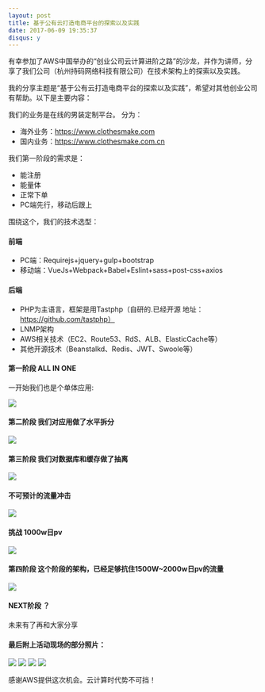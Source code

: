 ```yaml
---
layout: post
title: 基于公有云打造电商平台的探索以及实践
date: 2017-06-09 19:35:37
disqus: y
---
```


有幸参加了AWS中国举办的“创业公司云计算进阶之路”的沙龙，并作为讲师，分享了我们公司（杭州持码网络科技有限公司）在技术架构上的探索以及实践。

我的分享主题是“基于公有云打造电商平台的探索以及实践”，希望对其他创业公司有帮助。以下是主要内容：

我们的业务是在线的男装定制平台。
分为：
* 海外业务：https://www.clothesmake.com
* 国内业务：https://www.clothesmake.com.cn

我们第一阶段的需求是：

 * 能注册
 * 能量体
 * 正常下单
 * PC端先行，移动后跟上
 
 围绕这个，我们的技术选型：
 
 #### 前端
 * PC端：Requirejs+jquery+gulp+bootstrap
 * 移动端：VueJs+Webpack+Babel+Eslint+sass+post-css+axios
 
 #### 后端
 * PHP为主语言，框架是用Tastphp（自研的.已经开源 地址：https://github.com/tastphp）
 * LNMP架构
 * AWS相关技术（EC2、Route53、RdS、ALB、ElasticCache等）
 * 其他开源技术（Beanstalkd、Redis、JWT、Swoole等）
 
 #### 第一阶段 ALL IN ONE
 
 一开始我们也是个单体应用:
 
 <img src="/images/aws-salon/aws-salon-ppt1.png">

#### 第二阶段  我们对应用做了水平拆分

 <img src="/images/aws-salon/aws-salon-ppt2.png">
 
#### 第三阶段  我们对数据库和缓存做了抽离

 <img src="/images/aws-salon/aws-salon-ppt3.png">

#### 不可预计的流量冲击

 <img src="/images/aws-salon/aws-salon-ppt4.png">
 
#### 挑战 1000w日pv

 <img src="/images/aws-salon/aws-salon-ppt5.png">
 
#### 第四阶段 这个阶段的架构，已经足够抗住1500W~2000w日pv的流量

 <img src="/images/aws-salon/aws-salon-ppt6.png">
 
#### NEXT阶段 ？

未来有了再和大家分享

#### 最后附上活动现场的部分照片：

<img src="/images/aws-salon/aws-salon-1.jpeg"></img>
<img src="/images/aws-salon/aws-salon-2.jpeg"></img>
<img src="/images/aws-salon/aws-salon-3.jpeg"></img>
<img src="/images/aws-salon/aws-salon-5.jpeg"></img>

感谢AWS提供这次机会。云计算时代势不可挡！
